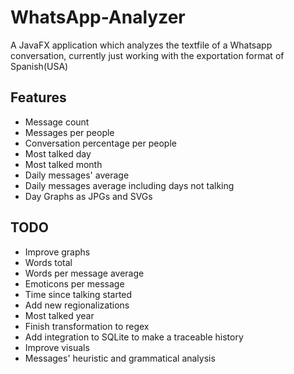 # WhatsApp-Analyzer
A JavaFX application which analyzes the textfile of a Whatsapp conversation, currently just working with the exportation format of Spanish(USA)

## Features
- Message count
- Messages per people
- Conversation percentage per people
- Most talked day
- Most talked month
- Daily messages' average
- Daily messages average including days not talking
- Day Graphs as JPGs and SVGs

## TODO
- Improve graphs
- Words total
- Words per message average
- Emoticons per message
- Time since talking started
- Add new regionalizations
- Most talked year
- Finish transformation to regex
- Add integration to SQLite to make a traceable history
- Improve visuals
- Messages' heuristic and grammatical analysis